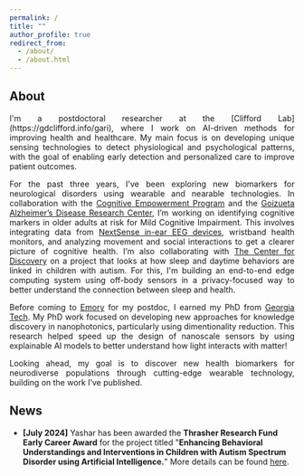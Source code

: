 ```yaml
---
permalink: /
title: ""
author_profile: true
redirect_from: 
  - /about/
  - /about.html
---
```


## About

<div style="text-align: justify;"> 
I'm a postdoctoral researcher at the [Clifford Lab](https://gdclifford.info/gari), where I work on AI-driven methods for improving health and healthcare. My main focus is on developing unique sensing technologies to detect physiological and psychological patterns, with the goal of enabling early detection and personalized care to improve patient outcomes.

For the past three years, I've been exploring new biomarkers for neurological disorders using wearable and nearable technologies. In collaboration with the [Cognitive Empowerment Program](https://empowerment.emory.edu) and the [Goizueta Alzheimer’s Disease Research Center](https://alzheimers.emory.edu), I’m working on identifying cognitive markers in older adults at risk for Mild Cognitive Impairment. This involves integrating data from [NextSense in-ear EEG devices](https://www.nextsense.io), wristband health monitors, and analyzing movement and social interactions to get a clearer picture of cognitive health. I’m also collaborating with [The Center for Discovery](https://thecenterfordiscovery.org) on a project that looks at how sleep and daytime behaviors are linked in children with autism. For this, I'm building an end-to-end edge computing system using off-body sensors in a privacy-focused way to better understand the connection between sleep and health.

Before coming to [Emory](https://www.emory.edu/home/index.html) for my postdoc, I earned my PhD from [Georgia Tech](https://www.gatech.edu). My PhD work focused on developing new approaches for knowledge discovery in nanophotonics, particularly using dimentionality reduction. This research helped speed up the design of nanoscale sensors by using explainable AI models to better understand how light interacts with matter!

Looking ahead, my goal is to discover new health biomarkers for neurodiverse populations through cutting-edge wearable technology, building on the work I’ve published.
</div>


## News

- **[July 2024]** Yashar has been awarded the **Thrasher Research Fund Early Career Award** for the project titled "**Enhancing Behavioral Understandings and Interventions in Children with Autism Spectrum Disorder using Artificial Intelligence.**" More details can be found [here](https://www.thrasherresearch.org/grant/02384?lang=eng).
